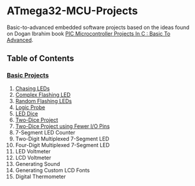 # ATmega32-MCU-Projects
Basic-to-advanced embedded software projects based on the ideas found on Dogan Ibrahim book <a href="https://www.amazon.eg/D-Ibrahim/dp/B09B31B7PF">PIC Microcontroller Projects In C : Basic To Advanced</a>.

## Table of Contents
### <a href="Basic Projects">Basic Projects</a>
1. <a href="Basic Projects/Chasing LEDs">Chasing LEDs</a>
2. <a href="Basic Projects/Complex Flashing LED">Complex Flashing LED</a>
3. <a href="Basic Projects/Random Flashing LEDs">Random Flashing LEDs</a>
4. <a href="Basic Projects/Logic Probe">Logic Probe</a>
5. <a href="Basic Projects/LED Dice">LED Dice</a>
6. <a href="Basic Projects/Two-Dice Project">Two-Dice Project</a>
7. <a href="Basic Projects/Two-Dice Project Using Fewer Pins">Two-Dice Project using Fewer I/O Pins</a>
8. 7-Segment LED Counter
9. Two-Digit Multiplexed 7-Segment LED
10. Four-Digit Multiplexed 7-Segment LED
11. LED Voltmeter
12. LCD Voltmeter
13. Generating Sound
14. Generating Custom LCD Fonts
15. Digital Thermometer

